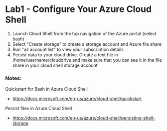 # Lab1 - Configure Your Azure Cloud Shell

1. Launch Cloud Shell from the top navigation of the Azure portal (select bash)
2. Select "Create storage" to create a storage account and Azure file share
3. Run "az account list" to view your subscription details
4. Persist data to your cloud drive. Create a text file in /home/username/clouddrive and make sure that you can see it in the file share in your cloud shell storage account


### Notes:

Quickstart for Bash in Azure Cloud Shell
* https://docs.microsoft.com/en-us/azure/cloud-shell/quickstart

Persist files in Azure Cloud Shell
* https://docs.microsoft.com/en-us/azure/cloud-shell/persisting-shell-storage
